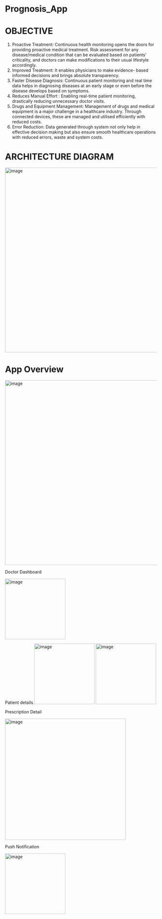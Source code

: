 # Prognosis_App

# OBJECTIVE

1. Proactive Treatment: Continuous health monitoring opens the doors for providing proactive medical treatment. Risk assessment for any disease/medical condition that can be evaluated based on patients' criticality, and doctors can make modifications to their usual lifestyle accordingly.
2. Improved Treatment: It enables physicians to make evidence- based informed decisions and brings absolute transparency.
3. Faster Disease Diagnosis: Continuous patient monitoring and real time data helps in diagnosing diseases at an early stage or even before the disease develops based on symptoms.
4. Reduces Manual Effort : Enabling real-time patient monitoring, drastically reducing unnecessary doctor visits.
5. Drugs and Equipment Management: Management of drugs and medical equipment is a major challenge in a healthcare industry. Through connected devices, these are managed and utilised efficiently with reduced costs.
6. Error Reduction: Data generated through system not only help in effective decision making but also ensure smooth healthcare operations with reduced errors, waste and system costs.

# ARCHITECTURE DIAGRAM

<img width="610" alt="image" src="https://i.postimg.cc/hjFhwdKj/conceptual-Model-Wh-BG.png">

# App Overview

<img width="610" alt="image" src="https://i.postimg.cc/1XK3d7zR/temp-Imagen-W1-XYg.avif">

Doctor Dashboard 

<img width="200" alt="image" src="https://i.postimg.cc/W17bbHmM/1.jpg">

Patient details
<img width="200" alt="image" src="https://i.postimg.cc/t4b4bj6q/5.jpg">
<img width="200" alt="image" src="https://i.postimg.cc/x8s32RxY/Screenshot-2024-02-29-at-6-29-35-AM.png">

Prescription Detail

<img width="400" alt="image" src="https://i.postimg.cc/nrMQvt2b/Screenshot-2024-02-29-at-6-30-12-AM.png">

Push Notification

<img width="200" alt="image" src="https://i.postimg.cc/k4W7zY56/Screenshot-2024-02-29-at-6-30-59-AM.png">

